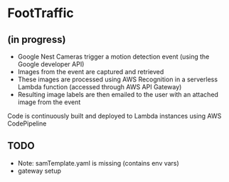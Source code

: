 # FootTraffic 
## (in progress)

* Google Nest Cameras trigger a motion detection event (using the Google developer API)
* Images from the event are captured and retrieved
* These images are processed using AWS Recognition in a serverless Lambda function (accessed through AWS API Gateway)
* Resulting image labels are then emailed to the user with an attached image from the event

Code is continuously built and deployed to Lambda instances using AWS CodePipeline




## TODO
* Note: samTemplate.yaml is missing (contains env vars)
* gateway setup
